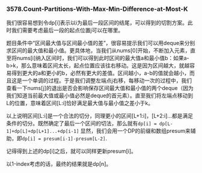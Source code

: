 ### 3578.Count-Partitions-With-Max-Min-Difference-at-Most-K

我们很容易想到令dp[i]表示以i为最后一段区间的结尾，可以得到的切割方案。此时我们需要考虑最后一段的起点位置j可以在哪里。

题目条件中“区间最大值与区间最小值的差”，很容易提示我们可以用deque来分别求区间的最大值和最小值。更具体地，当我们从nums[0]开始，不断加入元素，直至将nums[i]纳入区间时，我们可以得到此时区间的最大值a和最小值b：如果a-b>k，那么意味着区间太长，起点位置应该往右移动。这是因为区间越大，就越容易得到更大的a和更小的b，必然有更大的差值。区间越小，a-b的值就会越小，而且这是一个单调的过程。于是我们调整左端点j右移，每移动一次的过程中，我们查看一下nums[j]的退出是否会影响保存区间最大值和最小值的两个deque（因为我们知道当前最大值或最小值必然是deque的首元素）。直至我们将左端点移动到L的位置，意味着区间[L:i]恰好满足最大值与最小值之差小于k。

以上说明区间[L:i]是一个合法的切分，同理更小的区间[L+1:i]，[L+2:i]...都是满足条件的切分。既然确定了最后一个区间的切法，那么就有`dp[i] = dp[L-1]+dp[L]+dp[L+1]...+dp[i-1]` 显然，我们会用一个DP的前缀和数组presum来辅助，即`dp[i] = presum[i-1]-presum[L-2]`.

记得得到上述的dp[i]之后，就可以同样更新presum[i]。

以1-index考虑的话，最终的结果就是dp[n]。
